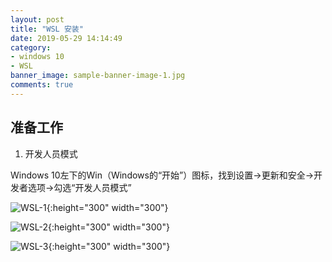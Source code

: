 ```yaml
---
layout: post
title: "WSL 安装"
date: 2019-05-29 14:14:49
category:
- windows 10
- WSL
banner_image: sample-banner-image-1.jpg
comments: true
---
```


## 准备工作

1. 开发人员模式

Windows 10左下的Win（Windows的“开始”）图标，找到设置->更新和安全->开发者选项->勾选“开发人员模式”

![WSL-1](http://wangd-unique.github.io/_images/WSL/WSL-1.png?v8){:height="300" width="300"}

![WSL-2](http://wangd-unique.github.io/_images/WSL/WSL-2.png?v8){:height="300" width="300"}

![WSL-3](http://wangd-unique.github.io/_images/WSL/WSL-3.png?v8){:height="300" width="300"}
